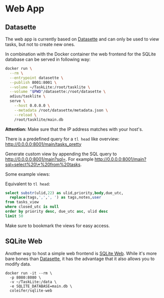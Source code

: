 # Web App

## Datasette

The web app is currently based on [Datasette] and can
only be used to view tasks, but not to create new ones.

In combination with the Docker container
the web frontend for the SQLite database can be served in following way:

[Datasette]: https://github.com/simonw/datasette

```sh
docker run \
  --rm \
  --entrypoint datasette \
  --publish 8001:8001 \
  --volume ~/TaskLite:/root/tasklite \
  --volume "$PWD"/datasette:/root/datasette \
  adius/tasklite \
  serve \
    --host 0.0.0.0 \
    --metadata /root/datasette/metadata.json \
    --reload \
    /root/tasklite/main.db
```

**Attention:** Make sure that the IP address matches with your host's.

There is a predefined query for a `tl head` like overview:
<http://0.0.0.0:8001/main/tasks_pretty>

Generate custom view by appending the SQL query to
<http://0.0.0.0:8001/main?sql=>.
For example <http://0.0.0.0:8001/main?sql=select%20\*%20from%20tasks>.


Some example views:

Equivalent to `tl head`:
```sql
select substr(ulid,22) as ulid,priority,body,due_utc,
  replace(tags,',',', ') as tags,notes,user
from tasks_view
where closed_utc is null
order by priority desc, due_utc asc, ulid desc
limit 50
```

Make sure to bookmark the views for easy access.


## SQLite Web

Another way to host a simple web frontend is [SQLite Web].
While it's more bare bones than [Datasette],
it has the advantage that it also allows you to modify data.

[SQLite Web]: https://github.com/coleifer/sqlite-web

```
docker run -it --rm \
  -p 8080:8080 \
  -v ~/TaskLite:/data \
  -e SQLITE_DATABASE=main.db \
  coleifer/sqlite-web
```

